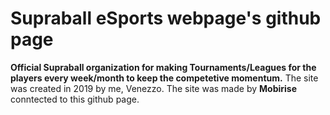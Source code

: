 # Supraball eSports webpage's github page
<b>Official Supraball organization for making Tournaments/Leagues for the players every week/month to keep the competetive momentum.</b>
The site was created in 2019 by me, Venezzo.
The site was made by <b>Mobirise</b> conntected to this github page.
